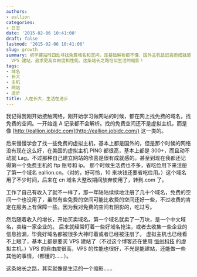 ```yaml
---
authors:
- eallion
categories:
- 日志
date: '2015-02-06 10:41:00'
draft: false
lastmod: '2015-02-06 10:41:00'
slug: growth
summary: 初学建站时四处寻找免费域名和空间，连基础解析都不懂，国外主机延迟高但成就感十足。省吃俭用注册首个域名 eallion.cn，后因政策调整转用 .com。工作后告别免费服务，注册数十域名并涉足交易，首单中文域名售出万元。随着收入增长转向
  VPS 建站，追求更高自由度和性能。这条站长之路恰似生活的缩影！
tags:
- 域名
- 长大
- 主机
- 网站
- 进步
title: 人在长大，生活在进步
---
```

我记得我刚开始接触网络，刚开始学习做网站的时候，都在网上找免费的域名，找免费的空间。一开始连 A 记录都不会解析。找的免费空间还不是虚拟主机，而是像 [http://eallion.jobidc.com](http://eallion.jobidc.com/) 这一类的。

后来慢慢学会了找一些免费的虚拟主机，基本上都是国外的，但是那个时候的网络没有现在这么好，在美国的虚拟主机 PING 都很高，基本上都是 300+，而且动不动就 Lag。不过那种自己建立网站的欣喜是很有成就感的。甚至到现在我都还记得第一个免费主机的 ftp 账号和 ip。
那个时候生活费也不多，省吃俭用下来注册了第一个域名 eallion.cn。（对的，好可怜，10 来块钱还要省吃俭用。）这个域名用了不少时间，后来在 cn 域名大整改期间放弃使用了，转到.com 了。

工作了自己有收入了就不一样了，那一年陆陆续续地注册了几十个域名，免费的空间一个也没用了，虽然有些免费的空间可能比收费的空间还好一些，不过收费的肯定在服务上有保障一些。因为我对免费的空间有阴影的，吃过亏。

然后随着收入的增长，开始买卖域名。第一个域名就卖了一万块，是一个中文域名，卖给一家企业的。
后来就经常盯着一些好域名抢注，或者去收集一些企业的信息捡漏，毕竟好域名都被很多大神盯着或者已经被注册了。
虚拟主机也已经看不上眼了，基本上都是要买 VPS 建站了（不过这个博客还在使用 [恒创科技](http://my.henghost.com/aff.php?aff=931) 的虚拟主机。）VPS 的自由度很高，VPS 的性能也很好，不光是能建站，还能做一些其他的事情，（都懂的……）。

这条站长之路，其实就像是生活的一个缩影……